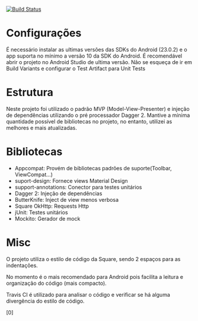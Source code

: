 
[![Build Status](https://api.travis-ci.org/ppamorim/ghibli.svg?branch=master)](https://travis-ci.org/ppamorim/ghibli)

# Configurações

  É necessário instalar as ultimas versões das SDKs do Android (23.0.2) e o app suporta no mínimo a versão 10 da SDK do Android. É recomendável abrir o projeto no Android Studio de ultima versão.
  Não se esqueça de ir em Build Variants e configurar o Test Artifact para Unit Tests

# Estrutura

Neste projeto foi utilizado o padrão MVP (Model-View-Presenter) e injeção de dependências utilizando o pré processador Dagger 2.
Mantive a mínima quantidade possível de bibliotecas no projeto, no entanto, utilizei as melhores e mais atualizadas.

# Bibliotecas

 - Appcompat: Provém de bibliotecas padrões de suporte(Toolbar, ViewCompat...)
 - suport-design: Fornece views Material Design
 - support-annotations: Conector para testes unitários
 - Dagger 2: Injeção de dependências
 - ButterKnife: Inject de view menos verbosa
 - Square OkHttp: Requests Http
 - jUnit: Testes unitários
 - Mockito: Gerador de mock

# Misc

O projeto utiliza o estilo de código da Square, sendo 2 espaços para as indentações.

No momento é o mais recomendado para Android pois facilita a leitura e organização do código (mais compacto).

Travis CI é utilizado para analisar o código e verificar se há alguma divergência do estilo de código.

[0]
